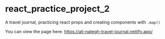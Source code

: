 # react_practice_project_2

A travel journal, practicing react props and creating components with ``` .map() ```


You can view the page here: https://ali-nategh-travel-journal.netlify.app/
